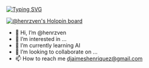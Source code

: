[![Typing SVG](https://readme-typing-svg.demolab.com?font=Fira+Code&pause=1000&center=true&vCenter=true&random=false&width=750&height=65&lines=IBM+Z+Student+Ambassador+and+GitHub+Campus+Expert)](https://git.io/typing-svg)

[![@henrzven's Holopin board](https://holopin.io/api/user/board?user=henrzven)](https://holopin.io/@henrzven)

- 👋 Hi, I’m @henrzven
- 👀 I’m interested in ...
- 🌱 I’m currently learning AI
- 💞️ I’m looking to collaborate on ...
- 📫 How to reach me djaimeshenriquez@gmail.com

<!---
henrzven/henrzven is a ✨ special ✨ repository because its `README.md` (this file) appears on your GitHub profile.
You can click the Preview link to take a look at your changes.
--->
